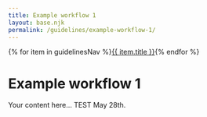 ```yaml
---
title: Example workflow 1
layout: base.njk
permalink: /guidelines/example-workflow-1/
---
```

<nav class="localNav">
  {% for item in guidelinesNav %}<a href="{{ item.url }}" class="{% if page.url == item.url %}active{% endif %}">{{ item.title }}</a>{% endfor %}
</nav>

# Example workflow 1

Your content here... TEST May 28th.